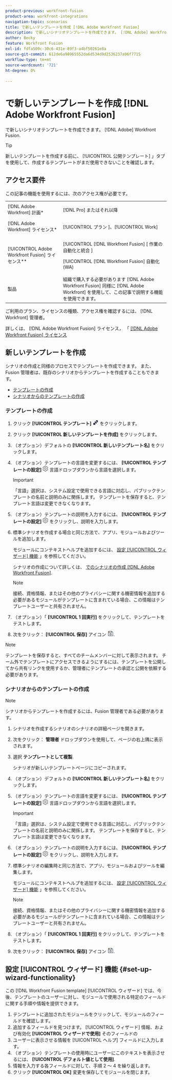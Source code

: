```yaml
---
product-previous: workfront-fusion
product-area: workfront-integrations
navigation-topic: scenarios
title: で新しいテンプレートを作成 [!DNL Adobe Workfront Fusion]
description: で新しいシナリオテンプレートを作成できます。 [!DNL Adobe] Workfront Fusion.
author: Becky
feature: Workfront Fusion
exl-id: fdfa509c-30c6-431e-89f3-a4bf50261e8a
source-git-commit: 612de6a98965552da6d534d9d2536237a96f7715
workflow-type: tm+mt
source-wordcount: '721'
ht-degree: 0%

---
```


# で新しいテンプレートを作成 [!DNL Adobe Workfront Fusion]

で新しいシナリオテンプレートを作成できます。 [!DNL Adobe] Workfront Fusion.

>[!TIP]
>
>新しいテンプレートを作成する前に、 [!UICONTROL 公開テンプレート] 」タブを使用して、作成するテンプレートがまだ使用できないことを確認します。

## アクセス要件

この記事の機能を使用するには、次のアクセス権が必要です。

<table style="table-layout:auto"> 
 <col> 
 <col> 
 <tbody> 
  <tr> 
    <td role="rowheader">[!DNL Adobe Workfront] 計画*</td> 
   <td> <p>[!DNL Pro] またはそれ以降</p> </td> 
  </tr> 
  <tr data-mc-conditions=""> 
   <td role="rowheader">[!DNL Adobe Workfront] ライセンス*</td> 
   <td> <p>[!UICONTROL プラン ]、[!UICONTROL Work]</p> </td> 
  </tr> 
  <tr> 
   <td role="rowheader">[!UICONTROL Adobe Workfront Fusion] ライセンス**</td> 
  <td> <p>[!UICONTROL [!DNL Workfront Fusion] [ 作業の自動化と統合 ] </p><p>[!UICONTROL [!DNL Workfront Fusion] 自動化 (WA) </p>  </td>    </tr> 
  </tr> 
  <tr> 
   <td role="rowheader">製品</td> 
   <td>組織で購入する必要があります [!DNL Adobe Workfront Fusion] 同様に [!DNL Adobe Workfront] を使用して、この記事で説明する機能を使用できます。</td> 
  </tr> 
 </tbody> 
</table>

ご利用のプラン、ライセンスの種類、アクセス権を確認するには、 [!DNL Workfront] 管理者。

詳しくは、 [!DNL Adobe Workfront Fusion] ライセンス， 「 [[!DNL Adobe Workfront Fusion] ライセンス](../../../workfront-fusion/get-started/license-automation-vs-integration.md)

## 新しいテンプレートを作成

シナリオの作成と同様のプロセスでテンプレートを作成できます。 また、Fusion 管理者は、既存のシナリオからテンプレートを作成することもできます。

* [テンプレートの作成](#build-a-template)
* [シナリオからのテンプレートの作成](#create-a-template-from-a-scenario)

### テンプレートの作成

1. クリック **[!UICONTROL テンプレート]** ![](assets/fusion-template-icon.png) をクリックします。
1. クリック **[!UICONTROL 新しいテンプレートを作成]** をクリックします。
1. （オプション）デフォルトの **[!UICONTROL 新しいテンプレート名]** をクリックします。
1. （オプション）テンプレートの言語を変更するには、 **[!UICONTROL テンプレートの設定]** ![](assets/fusion-scenario-settings-icon.png) 言語ドロップダウンから言語を選択します。

   >[!IMPORTANT]
   >
   >「言語」選択は、システム設定で使用できる言語に対応し、パブリックテンプレートの名前と説明のみに関係します。 テンプレートを保存すると、テンプレート言語は変更できなくなります。

1. （オプション）テンプレートの説明を入力するには、 **[!UICONTROL テンプレートの設定]** ![](assets/fusion-scenario-settings-icon.png) をクリックし、説明を入力します。
1. 標準シナリオを作成する場合と同じ方法で、アプリ、モジュールおよびツールを追加します。

   モジュールにコンテキストヘルプを追加するには、 [設定 [!UICONTROL ウィザード] 機能](#set-up-wizard-functionality) 」を参照してください。

   シナリオの作成について詳しくは、 [でのシナリオの作成 [!DNL Adobe Workfront Fusion]](../../../workfront-fusion/scenarios/create-a-scenario.md).

   >[!NOTE]
   >
   >接続、資格情報、またはその他のプライバシーに関する機密情報を追加する必要があるモジュールがテンプレートに含まれている場合、この情報はテンプレートユーザーと共有されません。

1. （オプション）「 **[!UICONTROL 1 回実行]** をクリックして、テンプレートをテストします。
1. 次をクリック： **[!UICONTROL 保存]** アイコン ![](assets/save-icon.png).

>[!NOTE]
>
>テンプレートを保存すると、すべてのチームメンバーに対して表示されます。 チーム外でテンプレートにアクセスできるようにするには、テンプレートを公開してから共有リンクを使用するか、管理者にテンプレートの承認と公開を依頼する必要があります。

### シナリオからのテンプレートの作成

>[!NOTE]
>
>シナリオからテンプレートを作成するには、Fusion 管理者である必要があります。

1. シナリオを作成するシナリオのシナリオの詳細ページを開きます。
1. 次をクリック： **管理者** ドロップダウンを使用して、ページの右上隅に表示されます。
1. 選択 **テンプレートとして複製**.

   シナリオが新しいテンプレートページにコピーされます。
1. （オプション）デフォルトの **[!UICONTROL 新しいテンプレート名]** をクリックします。
1. （オプション）テンプレートの言語を変更するには、 **[!UICONTROL テンプレートの設定]** ![](assets/fusion-scenario-settings-icon.png) 言語ドロップダウンから言語を選択します。

   >[!IMPORTANT]
   >
   >「言語」選択は、システム設定で使用できる言語に対応し、パブリックテンプレートの名前と説明のみに関係します。 テンプレートを保存すると、テンプレート言語は変更できなくなります。

1. （オプション）テンプレートの説明を入力するには、 **[!UICONTROL テンプレートの設定]** ![](assets/fusion-scenario-settings-icon.png) をクリックし、説明を入力します。
1. 標準シナリオの編集時と同じ方法で、アプリ、モジュールおよびツールを編集します。

   モジュールにコンテキストヘルプを追加するには、 [設定 [!UICONTROL ウィザード] 機能](#set-up-wizard-functionality) 」を参照してください。

   >[!NOTE]
   >
   >接続、資格情報、またはその他のプライバシーに関する機密情報を追加する必要があるモジュールがテンプレートに含まれている場合、この情報はテンプレートユーザーと共有されません。

1. （オプション）「 **[!UICONTROL 1 回実行]** をクリックして、テンプレートをテストします。
1. 次をクリック： **[!UICONTROL 保存]** アイコン ![](assets/save-icon.png).

## 設定 [!UICONTROL ウィザード] 機能 {#set-up-wizard-functionality}

この [!DNL Workfront Fusion template] [!UICONTROL ウィザード] では、今後、テンプレートのユーザーに対し、モジュールで使用される特定のフィールドに関する手順や情報を提供できます。

1. テンプレートに追加されたモジュールをクリックして、モジュールのフィールドを確認します。
1. 追加するフィールドを見つけます。 [!UICONTROL ウィザード] 情報、および有効化 **[!UICONTROL ウィザードで使用]** そのフィールドの
1. ユーザーに表示させる情報を [!UICONTROL ヘルプ] フィールドに入力します。
1. （オプション）テンプレートの使用時にユーザーにこのテキストを表示させるには、 **[!UICONTROL デフォルト値として使用]**.
1. 情報を入力する各フィールドに対して、手順 2 ～ 4 を繰り返します。
1. クリック **[!UICONTROL OK]** 変更を保存してモジュールを閉じます。

